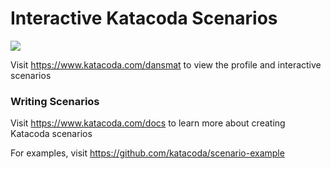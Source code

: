 # Interactive Katacoda Scenarios

[![](http://shields.katacoda.com/katacoda/dansmat/count.svg)](https://www.katacoda.com/dansmat "Get your profile on Katacoda.com")

Visit https://www.katacoda.com/dansmat to view the profile and interactive scenarios

### Writing Scenarios
Visit https://www.katacoda.com/docs to learn more about creating Katacoda scenarios

For examples, visit https://github.com/katacoda/scenario-example
